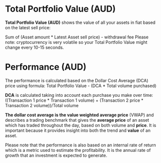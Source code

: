 # Total Portfolio Value (AUD)


**Total Portfolio Value (AUD)** shows the value of all your assets in fiat based on the latest sell price:

Sum of (Asset amount * Latest Asset sell price) - withdrawal fee
Please note: cryptocurrency is very volatile so your Total Portfolio Value might change every 10-15 seconds.


# Performance (AUD)


The performance is calculated based on the Dollar Cost Average (DCA) price using formula:
Total Portfolio Value - (DCA * Total volume purchased)

**DCA** is calculated taking into account each purchase you make over time:
((Transaction 1 price * Transaction 1 volume) + (Transaction 2
price * Transaction 2 volume))/Total volume

**The dollar cost average is the value weighted average price** (VWAP) and describes a trading benchmark that gives the **average price** of an asset which has traded throughout the day, based on both volume and **price**. It is important because it provides insight into both the trend and **value** of an asset.

Please note that the performance is also based on an internal rate of return which is a metric used to estimate the profitability. It is the annual rate of growth that an investment is expected to generate.


